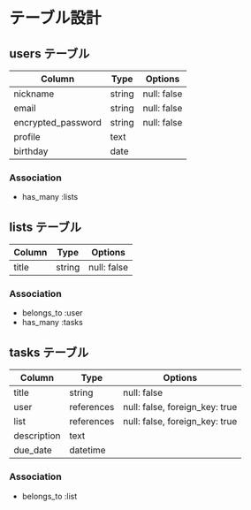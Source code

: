 # テーブル設計

## users テーブル

| Column             | Type   | Options     |
| ------------------ | ------ | ----------- |
| nickname           | string | null: false |
| email              | string | null: false |
| encrypted_password | string | null: false |
| profile            | text   |             |
| birthday           | date   |             |

### Association

- has_many :lists

## lists テーブル

| Column | Type   | Options     |
| ------ | ------ | ----------- |
| title  | string | null: false |

### Association

- belongs_to :user
- has_many :tasks

## tasks テーブル

| Column      | Type       | Options                        |
| ----------- | ---------- | ------------------------------ |
| title       | string     | null: false                    |
| user        | references | null: false, foreign_key: true |
| list        | references | null: false, foreign_key: true |
| description | text       |                                |
| due_date    | datetime   |                                |

### Association

- belongs_to :list
